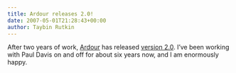 ```yaml
---
title: Ardour releases 2.0!
date: 2007-05-01T21:28:43+00:00
author: Taybin Rutkin
---
```


After two years of work, [Ardour](http://ardour.org) has released [version 2.0](http://ardour.org/node/895). I&#8217;ve been working with Paul Davis on and off for about six years now, and I am enormously happy.
